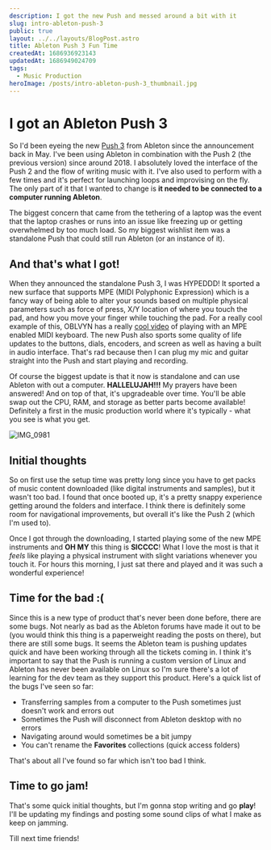 ```yaml
---
description: I got the new Push and messed around a bit with it
slug: intro-ableton-push-3
public: true
layout: ../../layouts/BlogPost.astro
title: Ableton Push 3 Fun Time
createdAt: 1686936923143
updatedAt: 1686949024709
tags:
  - Music Production
heroImage: /posts/intro-ableton-push-3_thumbnail.jpg
---
```

# I got an Ableton Push 3
So I'd been eyeing the new [Push 3](https://www.ableton.com/en/push/) from Ableton since the announcement back in May. I've been using Ableton in combination with the Push 2 (the previous version) since around 2018. I absolutely loved the interface of the Push 2 and the flow of writing music with it. I've also used to perform with a few times and it's perfect for launching loops and improvising on the fly. The only part of it that I wanted to change is **it needed to be connected to a computer running Ableton**. 

The biggest concern that came from the tethering of a laptop was the event that the laptop crashes or runs into an issue like freezing up or getting overwhelmed by too much load. So my biggest wishlist item was a standalone Push that could still run Ableton (or an instance of it). 

## And that's what I got!
When they announced the standalone Push 3, I was HYPEDDD! It sported a new surface that supports MPE (MIDI Polyphonic Expression) which is a fancy way of being able to alter your sounds based on multiple physical parameters such as force of press, X/Y location of where you touch the pad, and how you move your finger while touching the pad. For a really cool example of this, OBLVYN has a really [cool video](https://youtube.com/shorts/VKWvDo683qI?feature=share) of playing with an MPE enabled MIDI keyboard. The new Push also sports some quality of life updates to the buttons, dials, encoders, and screen as well as having a built in audio interface. That's rad because then I can plug my mic and guitar straight into the Push and start playing and recording.

Of course the biggest update is that it now is standalone and can use Ableton with out a computer. **HALLELUJAH!!!** My prayers have been answered! And on top of that, it's upgradeable over time. You'll be able swap out the CPU, RAM, and storage as better parts become available! Definitely a first in the music production world where it's typically - what you see is what you get.

![IMG_0981](/posts/intro-ableton-push-3_i-m-g-0981.jpg)
## Initial thoughts
So on first use the setup time was pretty long since you have to get packs of music content downloaded (like digital instruments and samples), but it wasn't too bad. I found that once booted up, it's a pretty snappy experience getting around the folders and interface. I think there is definitely some room for navigational improvements, but overall it's like the Push 2 (which I'm used to). 

Once I got through the downloading, I started playing some of the new MPE instruments and **OH MY** this thing is **SICCCC**! What I love the most is that it *feels* like playing a physical instrument with slight variations whenever you touch it. For hours this morning, I just sat there and played and it was such a wonderful experience!

## Time for the bad :(
Since this is a new type of product that's never been done before, there are some bugs. Not nearly as bad as the Ableton forums have made it out to be (you would think this thing is a paperweight reading the posts on there), but there are still some bugs. It seems the Ableton team is pushing updates quick and have been working through all the tickets coming in. I think it's important to say that the Push is running a custom version of Linux and Ableton has never been available on Linux so I'm sure there's a lot of learning for the dev team as they support this product. Here's a quick list of the bugs I've seen so far:
- Transferring samples from a computer to the Push sometimes just doesn't work and errors out
- Sometimes the Push will disconnect from Ableton desktop with no errors
- Navigating around would sometimes be a bit jumpy
- You can't rename the **Favorites** collections (quick access folders)

That's about all I've found so far which isn't too bad I think.

## Time to go jam!
That's some quick initial thoughts, but I'm gonna stop writing and go **play**! I'll be updating my findings and posting some sound clips of what I make as keep on jamming. 

Till next time friends!